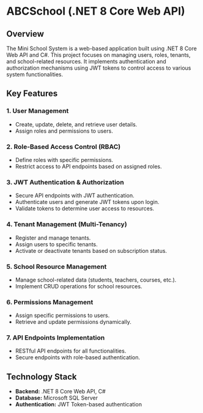 # ABCSchool (.NET 8 Core Web API)

## Overview
The Mini School System is a web-based application built using .NET 8 Core Web API and C#. This project focuses on managing users, roles, tenants, and school-related resources. It implements authentication and authorization mechanisms using JWT tokens to control access to various system functionalities.

## Key Features
### 1. User Management
- Create, update, delete, and retrieve user details.
- Assign roles and permissions to users.

### 2. Role-Based Access Control (RBAC)
- Define roles with specific permissions.
- Restrict access to API endpoints based on assigned roles.

### 3. JWT Authentication & Authorization
- Secure API endpoints with JWT authentication.
- Authenticate users and generate JWT tokens upon login.
- Validate tokens to determine user access to resources.

### 4. Tenant Management (Multi-Tenancy)
- Register and manage tenants.
- Assign users to specific tenants.
- Activate or deactivate tenants based on subscription status.

### 5. School Resource Management
- Manage school-related data (students, teachers, courses, etc.).
- Implement CRUD operations for school resources.

### 6. Permissions Management
- Assign specific permissions to users.
- Retrieve and update permissions dynamically.

### 7. API Endpoints Implementation
- RESTful API endpoints for all functionalities.
- Secure endpoints with role-based authentication.

## Technology Stack
- **Backend:** .NET 8 Core Web API, C#
- **Database:** Microsoft SQL Server
- **Authentication:** JWT Token-based authentication

